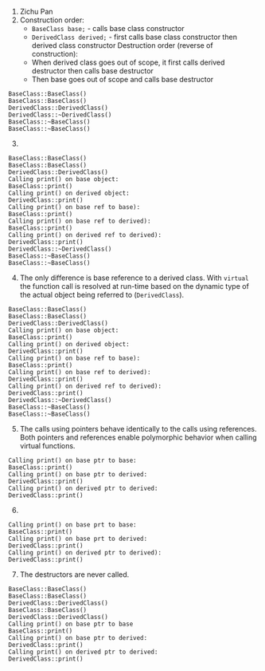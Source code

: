 1. Zichu Pan
2. Construction order:
	- `BaseClass base;` - calls base class constructor
	- `DerivedClass derived;` - first calls base class constructor then derived class constructor
	Destruction order (reverse of construction):
	- When derived class goes out of scope, it first calls derived destructor then calls base destructor
	- Then base goes out of scope and calls base destructor
```
BaseClass::BaseClass()
BaseClass::BaseClass()
DerivedClass::DerivedClass()
DerivedClass::~DerivedClass()
BaseClass::~BaseClass()
BaseClass::~BaseClass()
```
3. 
```
BaseClass::BaseClass()
BaseClass::BaseClass()
DerivedClass::DerivedClass()
Calling print() on base object:
BaseClass::print()
Calling print() on derived object:
DerivedClass::print()
Calling print() on base ref to base):
BaseClass::print()
Calling print() on base ref to derived):
BaseClass::print()
Calling print() on derived ref to derived):
DerivedClass::print()
DerivedClass::~DerivedClass()
BaseClass::~BaseClass()
BaseClass::~BaseClass()
```
4. The only difference is base reference to a derived class. With `virtual` the function call is resolved at run-time based on the dynamic type of the actual object being referred to (`DerivedClass`).
```
BaseClass::BaseClass()
BaseClass::BaseClass()
DerivedClass::DerivedClass()
Calling print() on base object:
BaseClass::print()
Calling print() on derived object:
DerivedClass::print()
Calling print() on base ref to base):
BaseClass::print()
Calling print() on base ref to derived):
DerivedClass::print()
Calling print() on derived ref to derived):
DerivedClass::print()
DerivedClass::~DerivedClass()
BaseClass::~BaseClass()
BaseClass::~BaseClass()
```
5. The calls using pointers behave identically to the calls using references. Both pointers and references enable polymorphic behavior when calling virtual functions.
```
Calling print() on base ptr to base:
BaseClass::print()
Calling print() on base ptr to derived:
DerivedClass::print()
Calling print() on derived ptr to derived:
DerivedClass::print()
```
6. 
```
Calling print() on base prt to base:
BaseClass::print()
Calling print() on base prt to derived:
DerivedClass::print()
Calling print() on derived ptr to derived):
DerivedClass::print()
```
7. The destructors are never called.
``` 
BaseClass::BaseClass()
BaseClass::BaseClass()
DerivedClass::DerivedClass()
BaseClass::BaseClass()
DerivedClass::DerivedClass()
Calling print() on base ptr to base
BaseClass::print()
Calling print() on base ptr to derived:
DerivedClass::print()
Calling print() on derived ptr to derived:
DerivedClass::print()
```
